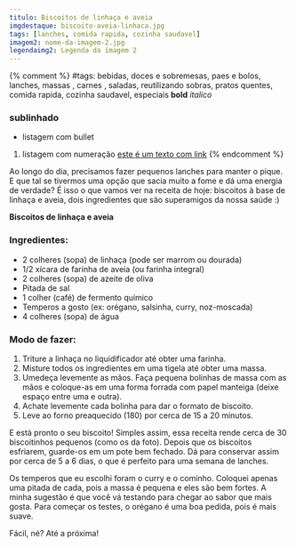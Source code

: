 ```yaml
---
titulo: Biscoitos de linhaça e aveia
imgdestaque: biscoito-aveia-linhaca.jpg
tags: [lanches, comida rapida, cozinha saudavel]
imagem2: nome-da-imagem-2.jpg
legendaimg2: Legenda da imagem 2
---
```

{% comment %}
#tags: bebidas, doces e sobremesas, paes e bolos, lanches, massas , carnes , saladas, reutilizando sobras, pratos quentes, comida rapida, cozinha saudavel, especiais
**bold**
*italico*
### sublinhado
* listagem com bullet
1. listagem com numeração
[este é um texto com link](https://www.enderecodolink.com)
{% endcomment %}

Ao longo do dia, precisamos fazer pequenos lanches para manter o pique. E que tal se tivermos uma opção que sacia muito a fome e dá uma energia de verdade? É isso o que vamos ver na receita de hoje: biscoitos à base de linhaça e aveia, dois ingredientes que são superamigos da nossa saúde :)

**Biscoitos de linhaça e aveia**

### Ingredientes: 

* 2 colheres (sopa) de linhaça (pode ser marrom ou dourada)
* 1/2 xícara de farinha de aveia (ou farinha integral)
* 2 colheres (sopa) de azeite de oliva
* Pitada de sal
* 1 colher (café) de fermento químico
* Temperos a gosto (ex: orégano, salsinha, curry, noz-moscada)
* 4 colheres (sopa) de água

### Modo de fazer: 

1. Triture a linhaça no liquidificador até obter uma farinha.
2. Misture todos os ingredientes em uma tigela até obter uma massa. 
3. Umedeça levemente as mãos. Faça pequena bolinhas de massa com as mãos e coloque-as em uma forma forrada com papel manteiga (deixe espaço entre uma e outra). 
4. Achate levemente cada bolinha para dar o formato de biscoito.
5. Leve ao forno preaquecido (180) por cerca de 15 a 20 minutos. 

E está pronto o seu biscoito! Simples assim, essa receita rende cerca de 30 biscoitinhos pequenos (como os da foto). 
Depois que os biscoitos esfriarem, guarde-os em um pote bem fechado. Dá para conservar assim por cerca de 5 a 6 dias, o que é perfeito para uma semana de lanches. 

Os temperos que eu escolhi foram o curry e o cominho. Coloquei apenas uma pitada de cada, pois a massa é pequena e eles são bem fortes. A minha sugestão é que você vá testando para chegar ao sabor que mais gosta. Para começar os testes, o orégano é uma boa pedida, pois é mais suave. 

Fácil, né?
Até a próxima!